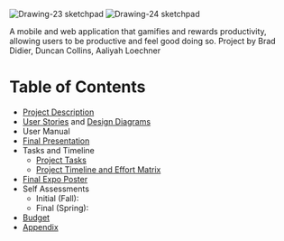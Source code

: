 ![Drawing-23 sketchpad](https://github.com/Deegee13244/Senior-Design/assets/75388877/8a10be84-c370-4221-9cb6-e66499206092) ![Drawing-24 sketchpad](https://github.com/Deegee13244/Senior-Design/assets/75388877/0cd2a60b-34c1-4bbd-a86a-8e8cc8398b51)

A mobile and web application that gamifies and rewards productivity, allowing users to be productive and feel good doing so. 
Project by Brad Didier, Duncan Collins, Aaliyah Loechner

# Table of Contents
* [Project Description](Project-Description.md)
* [User Stories](Design-Submissions/UserStories.md) and [Design Diagrams](Design-Submissions/Design-Diagrams.png)
* User Manual
* [Final Presentation](https://prezi.com/view/WSnXnDEXf5VbXeklmjLc/)
* Tasks and Timeline
  * [Project Tasks](Design-Submissions/TaskList.md)
  * [Project Timeline and Effort Matrix](Design-Submissions/Timeline-Milestones-and-Effort-Matrix.pdf)
* [Final Expo Poster](Task_Hero_Expo_Poster.pdf)
* Self Assessments
  * Initial (Fall):
  * Final (Spring): 
* [Budget](budget.md)
* [Appendix](Appendix.md)
